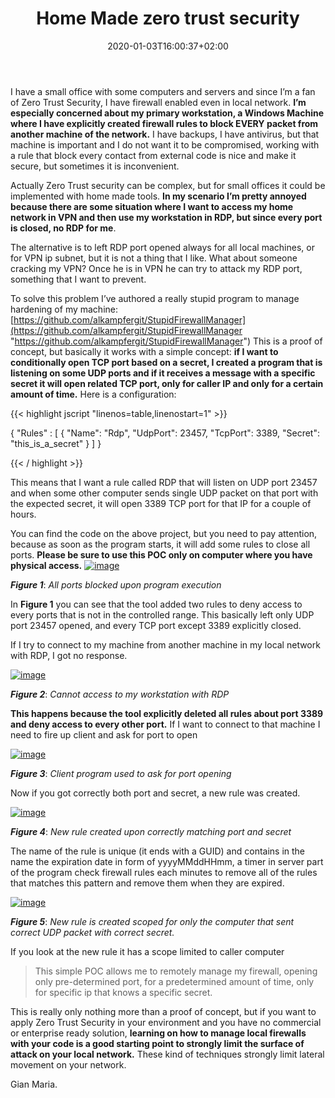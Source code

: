 ﻿---
title: "Home Made zero trust security"
description: ""
date: 2020-01-03T16:00:37+02:00
draft: false
tags: [Zero Trust Security]
categories: [security]
---
I have a small office with some computers and servers and since I’m a fan of Zero Trust Security, I have firewall enabled even in local network.  **I’m especially concerned about my primary workstation, a Windows Machine where I have explicitly created firewall rules to block EVERY packet from another machine of the network.** I have backups, I have antivirus, but that machine is important and I do not want it to be compromised, working with a rule that block every contact from external code is nice and make it secure, but sometimes it is inconvenient.

Actually Zero Trust security can be complex, but for small offices it could be implemented with home made tools.  **In my scenario I’m pretty annoyed because there are some situation where I want to access my home network in VPN and then use my workstation in RDP, but since every port is closed, no RDP for me**.

The alternative is to left RDP port opened always for all local machines, or for VPN ip subnet, but it is not a thing that I like. What about someone cracking my VPN? Once he is in VPN he can try to attack my RDP port, something that I want to prevent.

To solve this problem I’ve authored a really stupid program to manage hardening of my machine: [https://github.com/alkampfergit/StupidFirewallManager](https://github.com/alkampfergit/StupidFirewallManager "https://github.com/alkampfergit/StupidFirewallManager") This is a proof of concept, but basically it works with a simple concept:  **if I want to conditionally open TCP port based on a secret, I created a program that is listening on some UDP ports and if it receives a message with a specific secret it will open related TCP port, only for caller IP and only for a certain amount of time.** Here is a configuration:

{{< highlight jscript "linenos=table,linenostart=1" >}}


{
  "Rules" : [
    {
      "Name": "Rdp",
      "UdpPort": 23457,
      "TcpPort": 3389,
      "Secret": "this_is_a_secret"
    }
 ]
}

{{< / highlight >}}

This means that I want a rule called RDP that will listen on UDP port 23457 and when some other computer sends single UDP packet on that port with the expected secret, it will open 3389 TCP port for that IP for a couple of hours.

You can find the code on the above project, but you need to pay attention, because as soon as the program starts, it will add some rules to close all ports.  **Please be sure to use this POC only on computer where you have physical access.** [![image](https://www.codewrecks.com/blog/wp-content/uploads/2020/01/image_thumb.png "image")](https://www.codewrecks.com/blog/wp-content/uploads/2020/01/image.png)

 ***Figure 1***: *All ports blocked upon program execution*

In  **Figure 1** you can see that the tool added two rules to deny access to every ports that is not in the controlled range. This basically left only UDP port 23457 opened, and every TCP port except 3389 explicitly closed.

If I try to connect to my machine from another machine in my local network with RDP, I got no response.

[![image](https://www.codewrecks.com/blog/wp-content/uploads/2020/01/image_thumb-1.png "image")](https://www.codewrecks.com/blog/wp-content/uploads/2020/01/image-1.png)

 ***Figure 2***: *Cannot access to my workstation with RDP*

 **This happens because the tool explicitly deleted all rules about port 3389 and deny access to every other port.** If I want to connect to that machine I need to fire up client and ask for port to open

[![image](https://www.codewrecks.com/blog/wp-content/uploads/2020/01/image_thumb-2.png "image")](https://www.codewrecks.com/blog/wp-content/uploads/2020/01/image-2.png)

 ***Figure 3***: *Client program used to ask for port opening*

Now if you got correctly both port and secret, a new rule was created.

[![image](https://www.codewrecks.com/blog/wp-content/uploads/2020/01/image_thumb-3.png "image")](https://www.codewrecks.com/blog/wp-content/uploads/2020/01/image-3.png)

 ***Figure 4***: *New rule created upon correctly matching port and secret*

The name of the rule is unique (it ends with a GUID) and contains in the name the expiration date in form of yyyyMMddHHmm, a timer in server part of the program check firewall rules each minutes to remove all of the rules that matches this pattern and remove them when they are expired.

[![image](https://www.codewrecks.com/blog/wp-content/uploads/2020/01/image_thumb-4.png "image")](https://www.codewrecks.com/blog/wp-content/uploads/2020/01/image-4.png)

 ***Figure 5***: *New rule is created scoped for only the computer that sent correct UDP packet with correct secret.*

If you look at the new rule it has a scope limited to caller computer

> This simple POC allows me to remotely manage my firewall, opening only pre-determined port, for a predetermined amount of time, only for specific ip that knows a specific secret.

This is really only nothing more than a proof of concept, but if you want to apply Zero Trust Security in your environment and you have no commercial or enterprise ready solution, **learning on how to manage local firewalls with your code is a good starting point to strongly limit the surface of attack on your local network.** These kind of techniques strongly limit lateral movement on your network.

Gian Maria.
